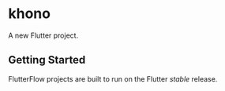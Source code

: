 # khono

A new Flutter project.

## Getting Started

FlutterFlow projects are built to run on the Flutter _stable_ release.
